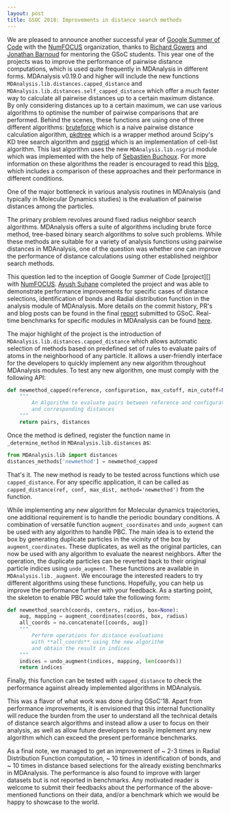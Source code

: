 ```yaml
---
layout: post
title: GSOC 2018: Improvements in distance search methods
---
```


We are pleased to announce another successful year of [Google Summer of Code][] with the [NumFOCUS][] organization,
thanks to [Richard Gowers][] and [Jonathan Barnoud][] for mentoring the GSoC students.
This year one of the projects was to improve the performance of pairwise distance computations, which is used quite frequently in MDAnalysis in different forms.
MDAnalysis v0.19.0 and higher will include the new functions `MDAnalysis.lib.distances.capped_distance` and `MDAnalysis.lib.distances.self_capped_distance`
which offer a much faster way to calculate all pairwise distances up to a certain maximum distance.
By only considering distances up to a certain maximum, we can use various algorithms to optimise the number of pairwise comparisons that are performed.
Behind the scenes, these functions are using one of three different algorithms:
[bruteforce][] which is a naive pairwise distance calculation algorithm,
[pkdtree][] which is a wrapper method around Scipy's KD tree search algorithm
and [nsgrid][] which is an implementation of cell-list algorithm.
This last algorithm uses the new ``MDAnalysis.lib.nsgrid`` module which was implemented with the help of [Sebastien Buchoux][].
For more information on these algorithms the reader is encouraged to read this [blog], which includes a comparison of these approaches and their performance in different conditions.


One of the major bottleneck in various analysis routines in MDAnalysis (and typically in Molecular Dynamics studies) is the evaluation of pairwise distances among the particles.


The primary problem revolves around fixed radius neighbor search algorithms.
MDAnalysis offers a suite of algorithms including brute force method, tree-based binary search algorithms to solve such problems.
While these methods are suitable for a variety of analysis functions using pairwise distances in MDAnalysis, one of the question was whether one can improve the performance of distance calculations using other established neighbor search methods.

This question led to the inception of Google Summer of Code [project][] with [NumFOCUS][].
[Ayush Suhane][] completed the project and was able to demonstrate performance improvements for specific cases of distance selections, identification of bonds and Radial distribution function in the analysis module of MDAnalysis.
More details on the commit history, PR's and blog posts can be found in the final [report][] submitted to GSoC. Real-time benchmarks for specific modules in MDAnalysis can be found [here](https://www.mdanalysis.org/benchmarks/). 



The major highlight of the project is the introduction of ``MDAnalysis.lib.distances.capped_distance`` which allows automatic selection of methods based on predefined set of rules to evaluate pairs of atoms in the neighborhood of any particle. It allows a user-friendly interface for the developers to quickly implement any new algorithm throughout MDAnalysis modules. To test any new algorithm, one must comply with the following API:

```python
def newmethod_capped(reference, configuration, max_cutoff, min_cutoff=None, box=None, return_distance=True):
    """
        An Algorithm to evaluate pairs between reference and configuration atoms
        and corresponding distances
    """
    return pairs, distances
```

Once the method is defined, register the function name in ``_determine_method`` in ``MDAnalysis.lib.distances`` as:

```python
from MDAnalysis.lib import distances
distances_methods['newmethod'] = newmethod_capped
```
That's it. The new method is ready to be tested across functions which use ``capped_distance``. For any specific application, it can be called as ``capped_distance(ref, conf, max_dist, method='newmethod')`` from the function.



While implementing any new algorithm for Molecular dynamics trajectories, one additional requirement is to handle the periodic boundary conditions.
A combination of versatile function ``augment_coordinates`` and ``undo_augment`` can be used with any algorithm to handle PBC. 
The main idea is to extend the box by generating duplicate particles in the vicinity of the box by ``augment_coordinates``. 
These duplicates, as well as the original particles, can now be used with any algorithm to evaluate the nearest neighbors. 
After the operation, the duplicate particles can be reverted back to their original particle indices using ``undo_augment``. 
These functions are available in ``MDAnalysis.lib._augment``. We encourage the interested readers to try different algorithms using these functions.
Hopefully, you can help us improve the performance further with your feedback. As a starting point, the skeleton to enable PBC would take the following form:

```python
def newmethod_search(coords, centers, radius, box=None):
    aug, mapping = augment_coordinates(coords, box, radius)
    all_coords = no.concatenate([coords, aug])
    """
        Perform operations for distance evaluations
        with **all_coords** using the new algorithm 
        and obtain the result in indices
    """
    indices = undo_augment(indices, mapping, len(coords))
    return indices
```

Finally, this function can be tested with ``capped_distance`` to check the performance against already implemented algorithms in MDAnalysis.

This was a flavor of what work was done during GSoC'18. Apart from performance improvements, it is envisioned that this internal functionality will reduce the burden from the user to understand all the technical details of distance search algorithms and instead allow a user to focus on their analysis, as well as allow future developers to easily implement any new algorithm which can exceed the present performance benchmarks.

As a final note, we managed to get an improvement of ~ 2-3 times in Radial Distribution Function computation, ~ 10 times in identification of bonds, and ~ 10 times in distance based selections for the already existing benchmarks in MDAnalysis. The performance is also found to improve with larger datasets but is not reported in benchmarks. Any motivated reader is welcome to submit their feedbacks about the performance of the above-mentioned functions on their data, and/or a benchmark which we would be happy to showcase to the world.


[Google Summer of Code]: https://summerofcode.withgoogle.com/projects/#5050592943144960 
[NumFOCUS]: https://numfocus.org/
[Ayush Suhane]: https://github.com/ayushsuhane
[report]: https://gist.github.com/ayushsuhane/fd114cda20e93b0f61a8acb6d25d3276
[bruteforce]: http://www.csl.mtu.edu/cs4321/www/Lectures/Lecture%206%20-%20Brute%20Force%20Closest%20Pair%20and%20Convex%20and%20Exhausive%20Search.htm
[pkdtree]: https://en.wikipedia.org/wiki/K-d_tree
[nsgrid]: https://en.wikipedia.org/wiki/Cell_lists
[blog]: https://ayushsuhane.github.io/
[Sebastien Buchoux]: https://github.com/seb-buch
[Richard Gowers]: https://github.com/richardjgowers
[Jonathan Barnoud]: https://github.com/jbarnoud
